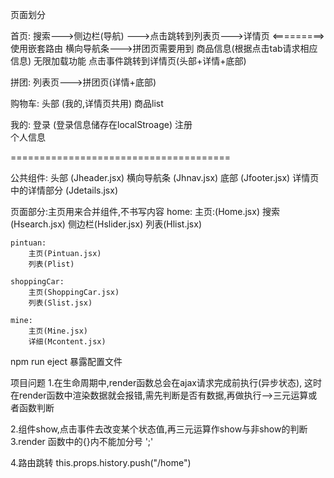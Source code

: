 页面划分

首页:
	搜索--->侧边栏(导航) --->点击跳转到列表页--->详情页 <=========> 使用嵌套路由
	横向导航条--->拼团页需要用到
	商品信息(根据点击tab请求相应信息)  无限加载功能   点击事件跳转到详情页(头部+详情+底部)

拼团:
	列表页--->拼团页(详情+底部)

购物车:
	头部 (我的,详情页共用)
	商品list

我的:
	登录 (登录信息储存在localStroage)
	注册		
	个人信息




======================================

公共组件:
	头部 (Jheader.jsx)
	横向导航条 (Jhnav.jsx)
	底部 (Jfooter.jsx)
	详情页中的详情部分  (Jdetails.jsx)


页面部分:主页用来合并组件,不书写内容
	home:
		主页:(Home.jsx)
		搜索(Hsearch.jsx)
		侧边栏(Hslider.jsx)
		列表(Hlist.jsx)

	pintuan:
		主页(Pintuan.jsx)
		列表(Plist)

	shoppingCar:
		主页(ShoppingCar.jsx)
		列表(Slist.jsx)

	mine:
		主页(Mine.jsx)
		详细(Mcontent.jsx)






npm run eject    暴露配置文件

项目问题
1.在生命周期中,render函数总会在ajax请求完成前执行(异步状态),
这时在render函数中渲染数据就会报错,需先判断是否有数据,再做执行-->三元运算或者函数判断

2.组件show,点击事件去改变某个状态值,再三元运算作show与非show的判断
3.render 函数中的{}内不能加分号 ';'


4.路由跳转 this.props.history.push("/home")